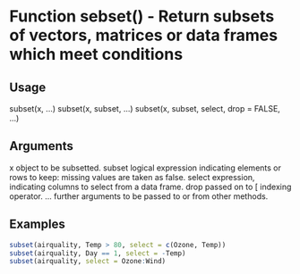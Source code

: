 # Function sebset() - Return subsets of vectors, matrices or data frames which meet conditions

## Usage

subset(x, ...)
subset(x, subset, ...)
subset(x, subset, select, drop = FALSE, ...)

## Arguments

x         object to be subsetted.
subset    logical expression indicating elements or rows to keep: missing values are taken
as false.
select    expression, indicating columns to select from a data frame.
drop      passed on to [ indexing operator.
...       further arguments to be passed to or from other methods.

## Examples

```R
subset(airquality, Temp > 80, select = c(Ozone, Temp))
subset(airquality, Day == 1, select = -Temp)
subset(airquality, select = Ozone:Wind)
```

